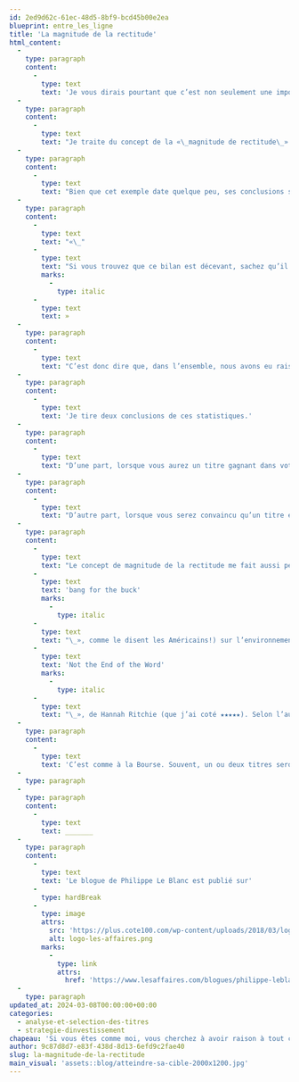 ```yaml
---
id: 2ed9d62c-61ec-48d5-8bf9-bcd45b00e2ea
blueprint: entre_les_ligne
title: 'La magnitude de la rectitude'
html_content:
  -
    type: paragraph
    content:
      -
        type: text
        text: 'Je vous dirais pourtant que c’est non seulement une impossibilité – personne ne peut avoir raison à tout coup – mais qu’il n’est probablement pas souhaitable qu’un tel scénario se réalise.'
  -
    type: paragraph
    content:
      -
        type: text
        text: "Je traite du concept de la «\_magnitude de rectitude\_» dans mon livre Avantage Bourse. L’exemple dont je me sers est celui de la Lettre financière COTE 100, basée sur un portefeuille réel qui existe depuis 1988. En 2013, nous avons publié à l’intention des abonnés un rapport intitulé «\_25 ans déjà\_». Dans ce document, nous avons procédé à la revue complète des 25 premières années de ce portefeuille réel, de ses bons coups comme des moins bons. Nous avons notamment recensé toutes les recommandations d’achat de titres que nous avons faites aux abonnés dans les quelque 300 numéros mensuels de la Lettre."
  -
    type: paragraph
    content:
      -
        type: text
        text: "Bien que cet exemple date quelque peu, ses conclusions sont selon moi toujours valides. Sur 25 ans, en moyenne, de tous les titres recommandés et achetés, environ 30\_% nous ont procuré d’excellents rendements, dont quelques grands gagnants, 20\_% ont été de grands perdants qui nous ont fait perdre beaucoup d’argent, 25\_% nous ont procuré des gains modestes et 25\_% nous ont tout simplement fait perdre notre temps."
  -
    type: paragraph
    content:
      -
        type: text
        text: "«\_"
      -
        type: text
        text: "Si vous trouvez que ce bilan est décevant, sachez qu’il a tout de même permis au portefeuille de la Lettre financière COTE 100 de réaliser un rendement réel composé annuel (sans frais de gestion) de 10,8\_% entre 1988 et 2012 (25 ans).\_"
        marks:
          -
            type: italic
      -
        type: text
        text: »
  -
    type: paragraph
    content:
      -
        type: text
        text: "C’est donc dire que, dans l’ensemble, nous avons eu raison un peu plus souvent qu’une fois sur deux\_: 30\_% des titres nous ont procuré d’excellents rendements et 25\_% nous ont procuré des rendements modestes. Le reste (45\_%) a été perdant."
  -
    type: paragraph
    content:
      -
        type: text
        text: 'Je tire deux conclusions de ces statistiques.'
  -
    type: paragraph
    content:
      -
        type: text
        text: "D’une part, lorsque vous aurez un titre gagnant dans votre portefeuille, gardez-le aussi longtemps\_que possible. Ne le vendez pas simplement parce qu’il vous a procuré un rendement arbitraire de 50 % ou 100\_%."
  -
    type: paragraph
    content:
      -
        type: text
        text: "D’autre part, lorsque vous serez convaincu qu’un titre est une occasion d’achat exceptionnelle qui rencontre tous vos critères de sélection, achetez-en pour la peine. Il faut autant de travail pour faire l’analyse d’un titre qui occupera 0,5\_% de votre portefeuille que d’un titre qui pèsera 5\_% du même portefeuille. Pourtant, si vous avez raison, le titre qui au départ représente 5\_% de votre portefeuille pourrait vous enrichir considérablement plus que celui qui n’occupe que 0,5\_%."
  -
    type: paragraph
    content:
      -
        type: text
        text: "Le concept de magnitude de la rectitude me fait aussi penser que, du point de vue de l’environnement, chacun de nous devrait mettre ses efforts là où le rendement potentiel est le plus grand, où ses efforts auront le plus grand impact positif («\_"
      -
        type: text
        text: 'bang for the buck'
        marks:
          -
            type: italic
      -
        type: text
        text: "\_», comme le disent les Américains!) sur l’environnement. À ce sujet, je viens de terminer la lecture du livre «\_"
      -
        type: text
        text: 'Not the End of the Word'
        marks:
          -
            type: italic
      -
        type: text
        text: "\_», de Hannah Ritchie (que j’ai coté ★★★★★). Selon l’auteure, les actions d’un consommateur qui auraient le plus d’impact favorable sur notre planète seraient, entre autres, l’achat d’une auto électrique (ou, encore mieux, se déplacer à vélo ou marcher) et une réduction sensible de sa consommation de bœuf. Nous pouvons accomplir de nombreuses autres actions favorables à l’environnement, mais selon elle, ces deux actions procureront les plus grands bénéfices."
  -
    type: paragraph
    content:
      -
        type: text
        text: 'C’est comme à la Bourse. Souvent, un ou deux titres seront de grands gagnants et nous procureront la majeure partie de nos rendements.'
  -
    type: paragraph
  -
    type: paragraph
    content:
      -
        type: text
        text: _______
  -
    type: paragraph
    content:
      -
        type: text
        text: 'Le blogue de Philippe Le Blanc est publié sur'
      -
        type: hardBreak
      -
        type: image
        attrs:
          src: 'https://plus.cote100.com/wp-content/uploads/2018/03/logo-les-affaires.png'
          alt: logo-les-affaires.png
        marks:
          -
            type: link
            attrs:
              href: 'https://www.lesaffaires.com/blogues/philippe-leblanc/la-magnitude-de-la-rectitude/647957'
  -
    type: paragraph
updated_at: 2024-03-08T00:00:00+00:00
categories:
  - analyse-et-selection-des-titres
  - strategie-dinvestissement
chapeau: 'Si vous êtes comme moi, vous cherchez à avoir raison à tout coup lorsque vous investissez dans des titres boursiers. Votre plus grand rêve serait que chacun des titres que vous avez achetés au cours de votre carrière d’investisseur vous procure des rendements positifs.'
author: 9c87d8d7-e83f-438d-8d13-6efd9c2fae40
slug: la-magnitude-de-la-rectitude
main_visual: 'assets::blog/atteindre-sa-cible-2000x1200.jpg'
---
```

